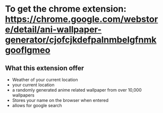 # To get the chrome extension: https://chrome.google.com/webstore/detail/ani-wallpaper-generator/cjofcjkdefpalnmbelgfnmkgooflgmeo

## What this extension offer
* Weather of your current location
* your current location
* a randomly generated anime related wallpaper from over 10,000 wallpapers 
* Stores your name on the browser when entered
* allows for google search


